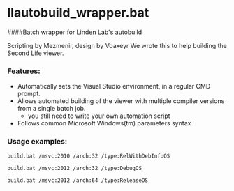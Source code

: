 llautobuild_wrapper.bat
=======================

####Batch wrapper for Linden Lab's autobuild

Scripting by Mezmenir, design by Voaxeyr
We wrote this to help building the Second Life viewer.

### Features:
 - Automatically sets the Visual Studio environment, in a regular CMD prompt.
 - Allows automated building of the viewer with multiple compiler versions from a single batch job.
    * you still need to write your own automation script
 - Follows common Microsoft Windows(tm) parameters syntax
 
### Usage examples:

``build.bat /msvc:2010 /arch:32 /type:RelWithDebInfoOS``

``build.bat /msvc:2012 /arch:32 /type:DebugOS``

``build.bat /msvc:2012 /arch:64 /type:ReleaseOS``
